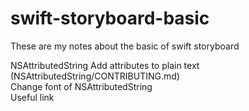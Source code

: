 # swift-storyboard-basic
These are my notes about the basic of swift storyboard

NSAttributedString
  Add attributes to plain text (NSAttributedString/CONTRIBUTING.md)      
  Change font of NSAttributedString    
  Useful link     

